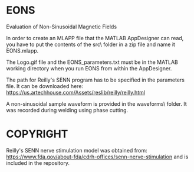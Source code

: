 # EONS
Evaluation of Non-Sinusoidal Magnetic Fields

In order to create an MLAPP file that the MATLAB AppDesigner can read, you have to put the contents of the src\ folder in a zip file and name it EONS.mlapp.

The Logo.gif file and the EONS_parameters.txt must be in the MATLAB working directory when you run EONS from within the AppDesigner. 

The path for Reilly's SENN program has to be specified in the parameters file. It can be downloaded here:
https://us.artechhouse.com/Assets/reslib/reilly/reilly.html

A non-sinusoidal sample waveform is provided in the waveforms\ folder. It was recorded during welding using phase cutting.

# COPYRIGHT
Reilly's SENN nerve stimulation model was obtained from: 
https://www.fda.gov/about-fda/cdrh-offices/senn-nerve-stimulation
and is included in the repository.


